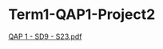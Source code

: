 # Term1-QAP1-Project2
[QAP 1 - SD9 - S23.pdf](https://github.com/ejd500/Term1-QAP1-Project2/files/13031450/QAP.1.-.SD9.-.S23.pdf)
